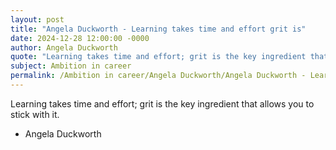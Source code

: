 ```yaml
---
layout: post
title: "Angela Duckworth - Learning takes time and effort grit is"
date: 2024-12-28 12:00:00 -0000
author: Angela Duckworth
quote: "Learning takes time and effort; grit is the key ingredient that allows you to stick with it."
subject: Ambition in career
permalink: /Ambition in career/Angela Duckworth/Angela Duckworth - Learning takes time and effort grit is
---
```


Learning takes time and effort; grit is the key ingredient that allows you to stick with it.

- Angela Duckworth
